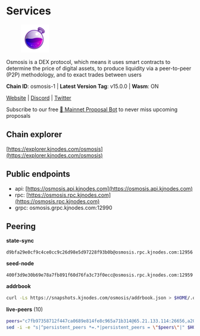 # Services

<figure><img src="https://raw.githubusercontent.com/kj89/cosmos-images/main/logos/osmosis.png" alt=""><figcaption></figcaption></figure>

Osmosis is a DEX protocol, which means it uses smart contracts  to determine the price of digital assets, to produce liquidity  via a peer-to-peer (P2P) methodology, and to exact trades between users

**Chain ID**: osmosis-1 | **Latest Version Tag**: v15.0.0 | **Wasm**: ON

[Website](https://osmosis.zone) | [Discord](https://discord.gg/osmosis) | [Twitter](https://twitter.com/osmosiszone)



Subscribe to our free [🤖 Mainnet Proposal Bot](https://t.me/kjnodes_proposal_bot) to never miss upcoming proposals


## Chain explorer
[https://explorer.kjnodes.com/osmosis](https://explorer.kjnodes.com/osmosis)

## Public endpoints

* api: [https://osmosis.api.kjnodes.com](https://osmosis.api.kjnodes.com)
* rpc: [https://osmosis.rpc.kjnodes.com](https://osmosis.rpc.kjnodes.com)
* grpc: osmosis.grpc.kjnodes.com:12990

## Peering

**state-sync**

```text
d9bfa29e0cf9c4ce0cc9c26d98e5d97228f93b0b@osmosis.rpc.kjnodes.com:12956
```

**seed-node**

```text
400f3d9e30b69e78a7fb891f60d76fa3c73f0ecc@osmosis.rpc.kjnodes.com:12959
```

**addrbook**
```bash
curl -Ls https://snapshots.kjnodes.com/osmosis/addrbook.json > $HOME/.osmosisd/config/addrbook.json
```

**live-peers** (10)
```bash
peers="c7fb97358712f447ca0689e814fe8c965a71b314@65.21.133.114:26656,a2024229e2eed1650ba3a3ea9db67fa318dc232e@142.132.199.3:26656,77bb5fb9b6964d6e861e91c1d55cf82b67d838b5@35.212.77.47:26656,2f4c0337b2522034a614a5cb2c61a891fe753c03@5.9.81.187:29656,ac2fbcb5de633d136a942c28c3049e3edbc6e69a@85.239.233.61:2000,406f64a8d601e34d7311fd61ec87b0c7028bd230@138.201.23.39:46656,f3262b9f490720920b0002fadd500af1cef3e6a6@51.222.40.84:26656,980b15331dece2aa8020c1800b9c00ddb273c872@138.201.32.103:30656,42f42a4b3527b927d5002d45abd37f66ecdd4861@51.178.74.75:16656,d9bfa29e0cf9c4ce0cc9c26d98e5d97228f93b0b@65.109.88.38:12956"
sed -i -e "s|^persistent_peers *=.*|persistent_peers = \"$peers\"|" $HOME/.osmosisd/config/config.toml
```
